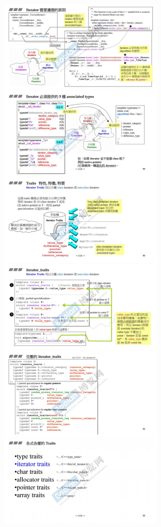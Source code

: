 ![](attachments/15.1.1迭代器的设计原则和Iterator%20Traits的作用与设计.jpg)
![](attachments/15.1.2迭代器的设计原则和Iterator%20Traits的作用与设计.jpg)
![](attachments/15.1.3迭代器的设计原则和Iterator%20Traits的作用与设计.jpg)
![](attachments/15.1.4迭代器的设计原则和Iterator%20Traits的作用与设计.jpg)
![](attachments/15.1.5迭代器的设计原则和Iterator%20Traits的作用与设计.jpg)
![](attachments/15.1.6迭代器的设计原则和Iterator%20Traits的作用与设计.jpg)
